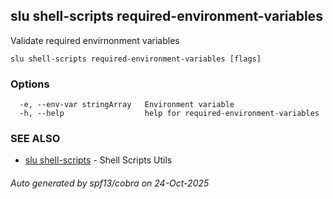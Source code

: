 ## slu shell-scripts required-environment-variables

Validate required envirnonment variables

```
slu shell-scripts required-environment-variables [flags]
```

### Options

```
  -e, --env-var stringArray   Environment variable
  -h, --help                  help for required-environment-variables
```

### SEE ALSO

* [slu shell-scripts](slu_shell-scripts.md)	 - Shell Scripts Utils

###### Auto generated by spf13/cobra on 24-Oct-2025
